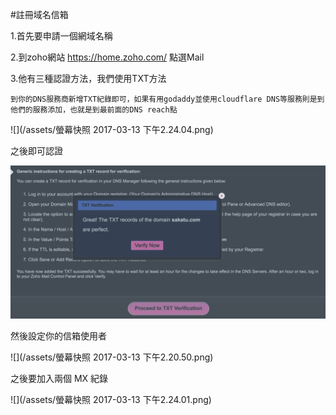 #註冊域名信箱

1.首先要申請一個網域名稱

2.到zoho網站  https://home.zoho.com/ 點選Mail

3.他有三種認證方法，我們使用TXT方法

```
到你的DNS服務商新增TXT紀錄即可，如果有用godaddy並使用cloudflare DNS等服務則是到他們的服務添加，也就是到最前面的DNS reach點
```

![](/assets/螢幕快照 2017-03-13 下午2.24.04.png)


之後即可認證

![](/assets/asdasdads.png)

然後設定你的信箱使用者

![](/assets/螢幕快照 2017-03-13 下午2.20.50.png)

之後要加入兩個 MX 紀錄

![](/assets/螢幕快照 2017-03-13 下午2.24.01.png)

